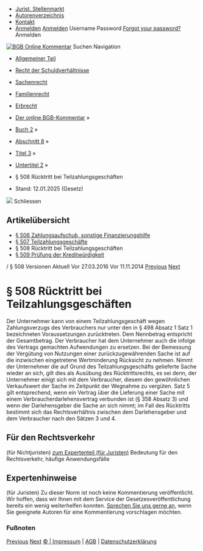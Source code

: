   * [Jurist. Stellenmarkt](https://bgb.kommentar.de/Buch-2/Abschnitt-8/Titel-3/Untertitel-2/</job-board> "Jurist. Stellenmarkt")
  * [Autorenverzeichnis](https://bgb.kommentar.de/Buch-2/Abschnitt-8/Titel-3/Untertitel-2/</Autorenverzeichnis> "Autorenverzeichnis")
  * [Kontakt](https://bgb.kommentar.de/Buch-2/Abschnitt-8/Titel-3/Untertitel-2/</Kontakt>)
  * [Anmelden](https://bgb.kommentar.de/Buch-2/Abschnitt-8/Titel-3/Untertitel-2/<#login> "show login form") [Anmelden](https://bgb.kommentar.de/Buch-2/Abschnitt-8/Titel-3/Untertitel-2/<#> "hide login form") Username Password
[Forgot your password?](https://bgb.kommentar.de/Buch-2/Abschnitt-8/Titel-3/Untertitel-2/</user/forgotpassword>) Anmelden 


[![BGB Online Kommentar](https://bgb.kommentar.de/extension/bgb/design/bgb/images/logo.png)](https://bgb.kommentar.de/Buch-2/Abschnitt-8/Titel-3/Untertitel-2/</> "BGB Online Kommentar")
Suchen
Navigation
  * [Allgemeiner Teil](https://bgb.kommentar.de/Buch-2/Abschnitt-8/Titel-3/Untertitel-2/</Buch-1>)
  * [Recht der Schuldverhältnisse](https://bgb.kommentar.de/Buch-2/Abschnitt-8/Titel-3/Untertitel-2/</Buch-2>)
  * [Sachenrecht](https://bgb.kommentar.de/Buch-2/Abschnitt-8/Titel-3/Untertitel-2/</Buch-3>)
  * [Familienrecht](https://bgb.kommentar.de/Buch-2/Abschnitt-8/Titel-3/Untertitel-2/</Buch-4>)
  * [Erbrecht](https://bgb.kommentar.de/Buch-2/Abschnitt-8/Titel-3/Untertitel-2/</Buch-5>)


  * [Der online BGB-Kommentar](https://bgb.kommentar.de/Buch-2/Abschnitt-8/Titel-3/Untertitel-2/</>) »
  * [Buch 2](https://bgb.kommentar.de/Buch-2/Abschnitt-8/Titel-3/Untertitel-2/</Buch-2>) »
  * [Abschnitt 8](https://bgb.kommentar.de/Buch-2/Abschnitt-8/Titel-3/Untertitel-2/</Buch-2/Abschnitt-8>) »
  * [Titel 3](https://bgb.kommentar.de/Buch-2/Abschnitt-8/Titel-3/Untertitel-2/</Buch-2/Abschnitt-8/Titel-3>) »
  * [Untertitel 2](https://bgb.kommentar.de/Buch-2/Abschnitt-8/Titel-3/Untertitel-2/</Buch-2/Abschnitt-8/Titel-3/Untertitel-2>) »
  * § 508 Rücktritt bei Teilzahlungsgeschäften 
  * Stand: 12.01.2025 (Gesetz) 


![](https://vg01.met.vgwort.de/na/1c9909529ead4f509072c06d9081a7d5)
Schliessen 
## Artikelübersicht
  * [ § 506 Zahlungsaufschub, sonstige Finanzierungshilfe ](https://bgb.kommentar.de/Buch-2/Abschnitt-8/Titel-3/Untertitel-2/</Buch-2/Abschnitt-8/Titel-3/Untertitel-2/Zahlungsaufschub-sonstige-Finanzierungshilfe>)
  * [ § 507 Teilzahlungsgeschäfte ](https://bgb.kommentar.de/Buch-2/Abschnitt-8/Titel-3/Untertitel-2/</Buch-2/Abschnitt-8/Titel-3/Untertitel-2/Teilzahlungsgeschaefte>)
  * § 508 Rücktritt bei Teilzahlungsgeschäften 
  * [ § 509 Prüfung der Kreditwürdigkeit ](https://bgb.kommentar.de/Buch-2/Abschnitt-8/Titel-3/Untertitel-2/</Buch-2/Abschnitt-8/Titel-3/Untertitel-2/Pruefung-der-Kreditwuerdigkeit>)


/ § 508 
Versionen  Aktuell Vor 27.03.2016 Vor 11.11.2014
[Previous](https://bgb.kommentar.de/Buch-2/Abschnitt-8/Titel-3/Untertitel-2/</Buch-2/Abschnitt-8/Titel-3/Untertitel-2/Teilzahlungsgeschaefte> "§ 507 Teilzahlungsgeschäfte") [Next](https://bgb.kommentar.de/Buch-2/Abschnitt-8/Titel-3/Untertitel-2/</Buch-2/Abschnitt-8/Titel-3/Untertitel-2/Pruefung-der-Kreditwuerdigkeit> "§ 509 Prüfung der Kreditwürdigkeit")
# § 508 Rücktritt bei Teilzahlungsgeschäften
Der Unternehmer kann von einem Teilzahlungsgeschäft wegen Zahlungsverzugs des Verbrauchers nur unter den in § 498 Absatz 1 Satz 1 bezeichneten Voraussetzungen zurücktreten. Dem Nennbetrag entspricht der Gesamtbetrag. Der Verbraucher hat dem Unternehmer auch die infolge des Vertrags gemachten Aufwendungen zu ersetzen. Bei der Bemessung der Vergütung von Nutzungen einer zurückzugewährenden Sache ist auf die inzwischen eingetretene Wertminderung Rücksicht zu nehmen. Nimmt der Unternehmer die auf Grund des Teilzahlungsgeschäfts gelieferte Sache wieder an sich, gilt dies als Ausübung des Rücktrittsrechts, es sei denn, der Unternehmer einigt sich mit dem Verbraucher, diesem den gewöhnlichen Verkaufswert der Sache im Zeitpunkt der Wegnahme zu vergüten. Satz 5 gilt entsprechend, wenn ein Vertrag über die Lieferung einer Sache mit einem Verbraucherdarlehensvertrag verbunden ist (§ 358 Absatz 3) und wenn der Darlehensgeber die Sache an sich nimmt; im Fall des Rücktritts bestimmt sich das Rechtsverhältnis zwischen dem Darlehensgeber und dem Verbraucher nach den Sätzen 3 und 4.
## Für den Rechtsverkehr 
(für Nichtjuristen)
[zum Expertenteil (für Juristen)](https://bgb.kommentar.de/Buch-2/Abschnitt-8/Titel-3/Untertitel-2/<#expertenhinweise>)
Bedeutung für den Rechtsverkehr, häufige Anwendungsfälle
## Expertenhinweise
(für Juristen)
Zu dieser Norm ist noch keine Kommentierung veröffentlicht. Wir hoffen, dass wir Ihnen mit dem Service der Gesetzesveröffentlichung bereits ein wenig weiterhelfen konnten. [Sprechen Sie uns gerne an](https://bgb.kommentar.de/Buch-2/Abschnitt-8/Titel-3/Untertitel-2/</Kontakt>), wenn Sie geeignete Autoren für eine Kommentierung vorschlagen möchten. 
### Fußnoten
[Previous](https://bgb.kommentar.de/Buch-2/Abschnitt-8/Titel-3/Untertitel-2/</Buch-2/Abschnitt-8/Titel-3/Untertitel-2/Teilzahlungsgeschaefte> "§ 507 Teilzahlungsgeschäfte") [Next](https://bgb.kommentar.de/Buch-2/Abschnitt-8/Titel-3/Untertitel-2/</Buch-2/Abschnitt-8/Titel-3/Untertitel-2/Pruefung-der-Kreditwuerdigkeit> "§ 509 Prüfung der Kreditwürdigkeit")
[© | Impressum](https://bgb.kommentar.de/Buch-2/Abschnitt-8/Titel-3/Untertitel-2/</Kontakt>) | [AGB](https://bgb.kommentar.de/Buch-2/Abschnitt-8/Titel-3/Untertitel-2/</AGB>) | [Datenschutzerklärung](https://bgb.kommentar.de/Buch-2/Abschnitt-8/Titel-3/Untertitel-2/</Datenschutzerklaerung-fuer-Leser>)
